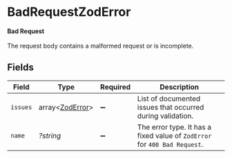 # BadRequestZodError

**Bad Request**\
\
The request body contains a malformed request or is incomplete.



## Fields

| Field                                                                     | Type                                                                      | Required                                                                  | Description                                                               |
| ------------------------------------------------------------------------- | ------------------------------------------------------------------------- | ------------------------------------------------------------------------- | ------------------------------------------------------------------------- |
| `issues`                                                                  | array<[ZodError](../../models/shared/ZodError.md)>                        | :heavy_minus_sign:                                                        | List of documented issues that occurred during validation.                |
| `name`                                                                    | *?string*                                                                 | :heavy_minus_sign:                                                        | The error type. It has a fixed value of `ZodError` for `400 Bad Request`. |